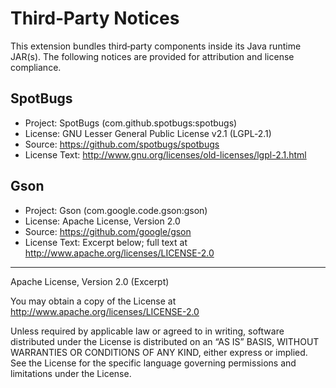 # Third‑Party Notices

This extension bundles third‑party components inside its Java runtime JAR(s). The following notices are provided for attribution and license compliance.

## SpotBugs
- Project: SpotBugs (com.github.spotbugs:spotbugs)
- License: GNU Lesser General Public License v2.1 (LGPL‑2.1)
- Source: https://github.com/spotbugs/spotbugs
- License Text: http://www.gnu.org/licenses/old-licenses/lgpl-2.1.html

## Gson
- Project: Gson (com.google.code.gson:gson)
- License: Apache License, Version 2.0
- Source: https://github.com/google/gson
- License Text: Excerpt below; full text at http://www.apache.org/licenses/LICENSE-2.0

---

Apache License, Version 2.0 (Excerpt)

You may obtain a copy of the License at http://www.apache.org/licenses/LICENSE-2.0

Unless required by applicable law or agreed to in writing, software distributed under the License is distributed on an “AS IS” BASIS, WITHOUT WARRANTIES OR CONDITIONS OF ANY KIND, either express or implied. See the License for the specific language governing permissions and limitations under the License.
